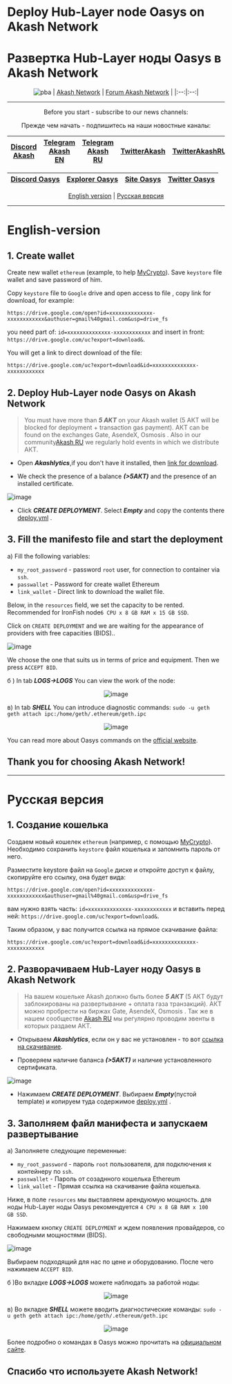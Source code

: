 # Deploy Hub-Layer node Oasys on Akash Network
# Развертка Hub-Layer ноды Oasys в Akash Network 
<div align="center">

![pba](https://user-images.githubusercontent.com/23629420/163564929-166f6a01-a6e2-4412-a4e9-40e54c821f05.png)
| [Akash Network](https://akash.network/) | [Forum Akash Network](https://forum.akash.network/) | 
|:--:|:--:|
___
Before you start - subscribe to our news channels: 

Прежде чем начать - подпишитесь на наши новостные каналы:

| [Discord Akash](https://discord.gg/3SNdg3BS) | [Telegram Akash EN](https://t.me/AkashNW) | [Telegram Akash RU](https://t.me/akash_ru) | [TwitterAkash](https://twitter.com/akashnet_) | [TwitterAkashRU](https://twitter.com/akash_ru) |
|:--:|:--:|:--:|:--:|:--:|

</div>
<div align="center">
  
| [Discord Oasys](https://discord.gg/8CSUzxEj) | [Explorer Oasys](https://explorer.testnet.oasys.games/) | [Site Oasys](https://www.oasys.games/) | [Twitter Oasys](https://twitter.com/oasys_games) |
|:--:|:--:|:--:|:--:|
  
</div>
<div align="center">
  
[English version](https://github.com/Dimokus88/ironfish/blob/main/README.md#english-version) | [Русская версия](https://github.com/Dimokus88/ironfish/blob/main/README.md#%D1%80%D1%83%D1%81%D1%81%D0%BA%D0%B0%D1%8F-%D0%B2%D0%B5%D1%80%D1%81%D0%B8%D1%8F)
  
</div>

___
# English-version

## 1. Create wallet

Create new wallet ```ethereum``` (example, to help [MyCrypto](https://app.mycrypto.com/download-desktop-app)). Save ```keystore``` file wallet and save password of him.

Copy ```keystore``` file  to ```Google``` drive and open access to file , copy link for download, for example:

```https://drive.google.com/open?id=xxxxxxxxxxxxxx-xxxxxxxxxxxx&authuser=gmail%40gmail.com&usp=drive_fs```

  you need part of: ```id=xxxxxxxxxxxxxx-xxxxxxxxxxxx``` and insert in front: ```https://drive.google.com/uc?export=download&```.
 

You will get a link to direct download of the file:

```https://drive.google.com/uc?export=download&id=xxxxxxxxxxxxxx-xxxxxxxxxxxx```

## 2. Deploy Hub-Layer node Oasys on Akash Network 

>You must have more than ***5 AKT*** on your Akash wallet (5 АКТ will be blocked for deployment + transaction gas payment). АКТ can be found on the exchanges Gate, AsendeX, Osmosis . Also in our community[Akash RU](https://t.me/akash_ru) we regularly hold events in which we distribute АКТ.

* Open ***Akashlytics***,if you don't have it installed, then [link for download](https://www.akashlytics.com/deploy).

* We check the presence of a balance  ***(>5АКТ)*** and the presence of an installed certificate.

![image](https://user-images.githubusercontent.com/23629420/165339432-6f053e43-4fa2-4429-8eb7-d2fc66f47c70.png)

* Click ***CREATE DEPLOYMENT***. Select ***Empty*** and copy the contents there [deploy.yml](https://github.com/Dimokus88/ironfish/blob/main/deploy.yml) .

## 3. Fill the manifesto file and start the deployment

а) Fill the following variables:
* ```my_root_password``` - password  ```root``` user, for connection to container via ```ssh```.
* ```passwallet```       - Password for create wallet Ethereum
* ```link_wallet```      - Direct link to download the wallet file.

Below, in the ```resources``` field, we set the capacity to be rented. Recommended for IronFish node```6 CPU x 8 GB RAM x 15 GB SSD```.

Click on ```CREATE DEPLOYMENT``` and we are waiting for the appearance of providers with free capacities (BIDS)..

![image](https://user-images.githubusercontent.com/23629420/165608527-da85c84e-edcc-4b15-8843-441d3e76dcb6.png)

We choose the one that suits us in terms of price and equipment. Then we press ```ACCEPT BID```.


б ) In tab ***LOGS->LOGS*** You can view the work of the node:
<div align="center">
  
![image](https://user-images.githubusercontent.com/23629420/170540306-afbf9ba5-2515-4612-a3a4-0ef865303af7.png)

  
</div>

в) In tab  ***SHELL*** You can introduce diagnostic commands: ```sudo -u geth geth attach ipc:/home/geth/.ethereum/geth.ipc```

<div align="center">
  
![image](https://user-images.githubusercontent.com/23629420/170540431-77beaa5c-bbfb-4a59-ad17-b243b561e649.png)
  
</div>

You can read more about Oasys commands on the [official website](https://oasys.gitbook.io/oasys-technical-materials/build/hub-layer-node-build).


## Thank you for choosing Akash Network!
___
# Русская версия

## 1. Создание кошелька

Создаем новый кошелек ```ethereum``` (например, с помощью [MyCrypto](https://app.mycrypto.com/download-desktop-app)). Необходимо сохранить ```keystore``` файл кошелька и запомнить пароль от него.

Разместите keystore файл на ```Google``` диске и откройте доступ к файлу, скопируйте его ссылку, она будет вида:

```https://drive.google.com/open?id=xxxxxxxxxxxxxx-xxxxxxxxxxxx&authuser=gmail%40gmail.com&usp=drive_fs```

 вам нужно взять часть: ```id=xxxxxxxxxxxxxx-xxxxxxxxxxxx``` и вставить перед ней: ```https://drive.google.com/uc?export=download&```.
 
Таким образом, у вас получится ссылка на прямое скачивание файла:

```https://drive.google.com/uc?export=download&id=xxxxxxxxxxxxxx-xxxxxxxxxxxx```

## 2. Разворачиваем Hub-Layer ноду Oasys в Akash Network 

>На вашем кошельке Akash должно быть более ***5 АКТ*** (5 АКТ будут заблокированы на развертывание + оплата газа транзакций). АКТ можно пробрести на биржах Gate, AsendeX, Osmosis . Так же в нашем сообществе [Akash RU](https://t.me/akash_ru) мы регулярно проводим эвенты в которых раздаем АКТ.

* Открываем ***Akashlytics***, если он у вас не установлен - то вот [ссылка на скачивание](https://www.akashlytics.com/deploy).

* Проверяем наличие баланса ***(>5АКТ)*** и наличие установленного сертификата.

![image](https://user-images.githubusercontent.com/23629420/165339432-6f053e43-4fa2-4429-8eb7-d2fc66f47c70.png)

* Нажимаем ***CREATE DEPLOYMENT***. Выбираем ***Empty***(пустой template) и копируем туда содержимое [deploy.yml](https://github.com/Dimokus88/ironfish/blob/main/deploy.yml) .

## 3. Заполняем файл манифеста и запускаем развертывание

а) Заполняете следующие переменные:
* ```my_root_password``` - пароль ```root``` пользователя, для подключения к контейнеру по ```ssh```.
* ```passwallet```       - Пароль от созаднного кошелька Ethereum
* ```link_wallet```      - Прямая ссылка на скачивание файла кошелька.

Ниже, в поле ```resources``` мы выставляем арендуюмую мощность. для ноды Hub-Layer ноды Oasys рекомендуется ```4 CPU x 8 GB RAM x 100 GB SSD```.

Нажимаем кнопку ```CREATE DEPLOYMENT``` и ждем появления провайдеров, со свободными мощностями (BIDS).

![image](https://user-images.githubusercontent.com/23629420/165608527-da85c84e-edcc-4b15-8843-441d3e76dcb6.png)

Выбираем подходящий для нас по цене и оборудованию. После чего нажимаем ```ACCEPT BID```.

б )Во вкладке ***LOGS->LOGS*** можете наблюдать за работой ноды:
<div align="center">
  
![image](https://user-images.githubusercontent.com/23629420/170540306-afbf9ba5-2515-4612-a3a4-0ef865303af7.png)

  
</div>

в) Во вкладке ***SHELL*** можете вводить диагностические команды: ```sudo -u geth geth attach ipc:/home/geth/.ethereum/geth.ipc```

<div align="center">
  
![image](https://user-images.githubusercontent.com/23629420/170540431-77beaa5c-bbfb-4a59-ad17-b243b561e649.png)
  
</div>

Более подробно о командах в Oasys можно прочитать на [официальном сайте](https://oasys.gitbook.io/oasys-technical-materials/build/hub-layer-node-build).

## Спасибо что используете Akash Network!
